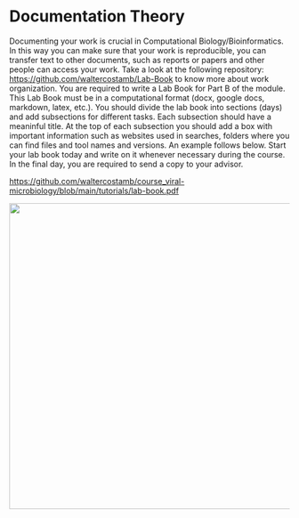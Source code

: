 # Documentation Theory

Documenting your work is crucial in Computational Biology/Bioinformatics. In this way you can make sure that your work is reproducible, you can transfer text to other documents, such as reports or papers and other people can access your work. Take a look at the following repository: https://github.com/waltercostamb/Lab-Book to know more about work organization. You are required to write a Lab Book for Part B of the module. This Lab Book must be in a computational format (docx, google docs, markdown, latex, etc.). You should divide the lab book into sections (days) and add subsections for different tasks. Each subsection should have a meaninful title. At the top of each subsection you should add a box with important information such as websites used in searches, folders where you can find files and tool names and versions. An example follows below. Start your lab book today and write on it whenever necessary during the course. In the final day, you are required to send a copy to your advisor.    

https://github.com/waltercostamb/course_viral-microbiology/blob/main/tutorials/lab-book.pdf   

<img border="0" src="[https://github.com/waltercostamb/course_viral-microbiology/blob/main/tutorials/lab-book.pdf](https://github.com/waltercostamb/course_viral-microbiology/blob/main/tutorials/lab-book.pdf" width="550" />  
